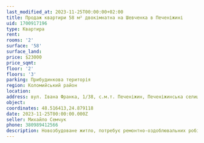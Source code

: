 ```yaml
---
last_modified_at: 2023-11-25T00:00:00+02:00
title: Продаж квартири 58 м² двокімнатна на Шевченка в Печеніжині
uid: 1700917196
type: Квартира
rent:
rooms: '2'
surface: '58'
surface_land:
price: $23000
price_sqmt:
floor: '2'
floors: '3'
parking: Прибудинкова територія
region: Коломийський район
location:
address: вул. Івана Франка, 1/38, с.м.т. Печеніжин, Печеніжинська селищна територіальна громада
object:
coordinates: 48.516413,24.879118
date: 2023-11-25T00:00:00.000Z
seller: Михайло Семчук
phone: 380989412566
description: Новозбудоване житло, потребує ремонтно-оздоблювальних робіт
---
```


